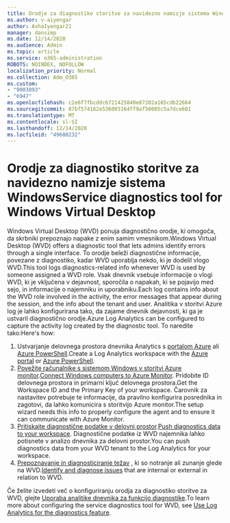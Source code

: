 ```yaml
---
title: Orodje za diagnostiko storitve za navidezno namizje sistema Windows
ms.author: v-aiyengar
author: AshaIyengar21
manager: dansimp
ms.date: 12/14/2020
ms.audience: Admin
ms.topic: article
ms.service: o365-administration
ROBOTS: NOINDEX, NOFOLLOW
localization_priority: Normal
ms.collection: Adm_O365
ms.custom:
- "9003893"
- "6947"
ms.openlocfilehash: c2e6f7fbcddc6721425840e87202a165cdb22664
ms.sourcegitcommit: 87bf574162e536003164ff9af50005c5a7dce601
ms.translationtype: MT
ms.contentlocale: sl-SI
ms.lasthandoff: 12/14/2020
ms.locfileid: "49680232"
---
```

# <a name="service-diagnostics-tool-for-windows-virtual-desktop"></a><span data-ttu-id="b99ee-102">Orodje za diagnostiko storitve za navidezno namizje sistema Windows</span><span class="sxs-lookup"><span data-stu-id="b99ee-102">Service diagnostics tool for Windows Virtual Desktop</span></span>

<span data-ttu-id="b99ee-103">Windows Virtual Desktop (WVD) ponuja diagnostično orodje, ki omogoča, da skrbniki prepoznajo napake z enim samim vmesnikom.</span><span class="sxs-lookup"><span data-stu-id="b99ee-103">Windows Virtual Desktop (WVD) offers a diagnostic tool that lets admins identify errors through a single interface.</span></span> <span data-ttu-id="b99ee-104">To orodje beleži diagnostične informacije, povezane z diagnostiko, kadar WVD uporablja nekdo, ki je dodelil vlogo WVD.</span><span class="sxs-lookup"><span data-stu-id="b99ee-104">This tool logs diagnostics-related info whenever WVD is used by someone assigned a WVD role.</span></span> <span data-ttu-id="b99ee-105">Vsak dnevnik vsebuje informacije o vlogi WVD, ki je vključena v dejavnost, sporočila o napakah, ki se pojavijo med sejo, in informacije o najemniku in uporabniku.</span><span class="sxs-lookup"><span data-stu-id="b99ee-105">Each log contains info about the WVD role involved in the activity, the error messages that appear during the session, and the info about the tenant and user.</span></span> <span data-ttu-id="b99ee-106">Analitika v storitvi Azure log je lahko konfigurirana tako, da zajame dnevnik dejavnosti, ki ga je ustvaril diagnostično orodje.</span><span class="sxs-lookup"><span data-stu-id="b99ee-106">Azure Log Analytics can be configured to capture the activity log created by the diagnostic tool.</span></span> <span data-ttu-id="b99ee-107">To naredite tako:</span><span class="sxs-lookup"><span data-stu-id="b99ee-107">Here's how:</span></span>

1. <span data-ttu-id="b99ee-108">Ustvarjanje delovnega prostora dnevnika Analytics s [portalom Azure](https://go.microsoft.com/fwlink/?linkid=2129500) ali [Azure PowerShell](https://go.microsoft.com/fwlink/?linkid=2129501).</span><span class="sxs-lookup"><span data-stu-id="b99ee-108">Create a Log Analytics workspace with the [Azure portal](https://go.microsoft.com/fwlink/?linkid=2129500) or [Azure PowerShell](https://go.microsoft.com/fwlink/?linkid=2129501).</span></span>
1. <span data-ttu-id="b99ee-109">[Povežite računalnike s sistemom Windows v storitvi Azure monitor](https://go.microsoft.com/fwlink/?linkid=2129913).</span><span class="sxs-lookup"><span data-stu-id="b99ee-109">[Connect Windows computers to Azure Monitor](https://go.microsoft.com/fwlink/?linkid=2129913).</span></span> <span data-ttu-id="b99ee-110">Pridobite ID delovnega prostora in primarni ključ delovnega prostora.</span><span class="sxs-lookup"><span data-stu-id="b99ee-110">Get the Workspace ID and the Primary Key of your workspace.</span></span> <span data-ttu-id="b99ee-111">Čarovnik za nastavitev potrebuje te informacije, da pravilno konfigurira posrednika in zagotovi, da lahko komunicira s storitvijo Azure monitor.</span><span class="sxs-lookup"><span data-stu-id="b99ee-111">The setup wizard needs this info to properly configure the agent and to ensure it can communicate with Azure Monitor.</span></span>
1. <span data-ttu-id="b99ee-112">[Pritiskajte diagnostične podatke v delovni prostor](https://go.microsoft.com/fwlink/?linkid=2128284).</span><span class="sxs-lookup"><span data-stu-id="b99ee-112">[Push diagnostics data to your workspace](https://go.microsoft.com/fwlink/?linkid=2128284).</span></span> <span data-ttu-id="b99ee-113">Diagnostične podatke iz WVD najemnika lahko potisnete v analizo dnevnika za delovni prostor.</span><span class="sxs-lookup"><span data-stu-id="b99ee-113">You can push diagnostics data from your WVD tenant to the Log Analytics for your workspace.</span></span>
1. <span data-ttu-id="b99ee-114">[Prepoznavanje in diagnosticiranje težav](https://go.microsoft.com/fwlink/?linkid=2128338) , ki so notranje ali zunanje glede na WVD.</span><span class="sxs-lookup"><span data-stu-id="b99ee-114">[Identify and diagnose issues](https://go.microsoft.com/fwlink/?linkid=2128338) that are internal or external in relation to WVD.</span></span>

<span data-ttu-id="b99ee-115">Če želite izvedeti več o konfiguriranju orodja za diagnostiko storitve za WVD, glejte [Uporaba analitike dnevnika za funkcijo diagnostike](https://go.microsoft.com/fwlink/?linkid=2128084).</span><span class="sxs-lookup"><span data-stu-id="b99ee-115">To learn more about configuring the service diagnostics tool for WVD, see [Use Log Analytics for the diagnostics feature](https://go.microsoft.com/fwlink/?linkid=2128084).</span></span>
